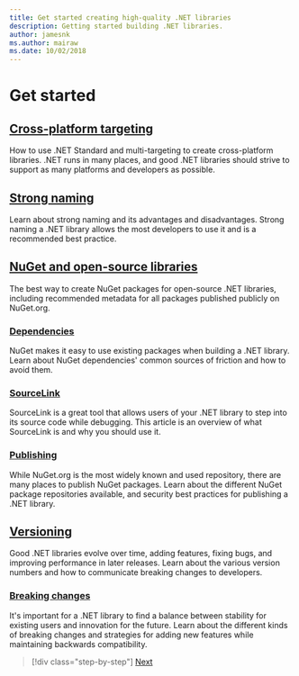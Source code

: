 ```yaml
---
title: Get started creating high-quality .NET libraries
description: Getting started building .NET libraries.
author: jamesnk
ms.author: mairaw
ms.date: 10/02/2018
---
```

# Get started

## [Cross-platform targeting](./cross-platform-targeting.md)

How to use .NET Standard and multi-targeting to create cross-platform libraries. .NET runs in many places, and good .NET libraries should strive to support as many platforms and developers as possible.

## [Strong naming](./strong-naming.md)

Learn about strong naming and its advantages and disadvantages. Strong naming a .NET library allows the most developers to use it and is a recommended best practice.

## [NuGet and open-source libraries](./nuget.md)

The best way to create NuGet packages for open-source .NET libraries, including recommended metadata for all packages published publicly on NuGet.org.

### [Dependencies](./dependencies.md)

NuGet makes it easy to use existing packages when building a .NET library. Learn about NuGet dependencies' common sources of friction and how to avoid them.

### [SourceLink](./sourcelink.md)

SourceLink is a great tool that allows users of your .NET library to step into its source code while debugging. This article is an overview of what SourceLink is and why you should use it.

### [Publishing](./publish-nuget-package.md)

While NuGet.org is the most widely known and used repository, there are many places to publish NuGet packages. Learn about the different NuGet package repositories available, and security best practices for publishing a .NET library.

## [Versioning](./versioning.md)

Good .NET libraries evolve over time, adding features, fixing bugs, and improving performance in later releases. Learn about the various version numbers and how to communicate breaking changes to developers.

### [Breaking changes](./breaking-changes.md)

It's important for a .NET library to find a balance between stability for existing users and innovation for the future. Learn about the different kinds of breaking changes and strategies for adding new features while maintaining backwards compatibility.

> [!div class="step-by-step"]
> [Next](./cross-platform-targeting.md)
